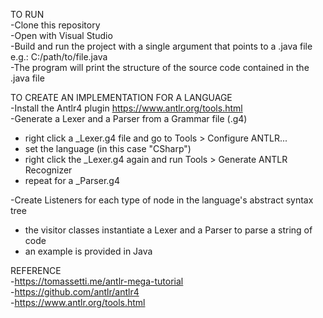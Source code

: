 TO RUN  
-Clone this repository  
-Open with Visual Studio  
-Build and run the project with a single argument that points to a .java file  
    e.g.: C:/path/to/file.java  
-The program will print the structure of the source code contained in the .java file  

TO CREATE AN IMPLEMENTATION FOR A LANGUAGE  
-Install the Antlr4 plugin https://www.antlr.org/tools.html  
-Generate a Lexer and a Parser from a Grammar file (.g4)  
  - right click a _Lexer.g4 file and go to Tools > Configure ANTLR...    
  - set the language (in this case "CSharp")  
  - right click the _Lexer.g4 again and run Tools > Generate ANTLR Recognizer
  - repeat for a _Parser.g4  
    
-Create Listeners for each type of node in the language's abstract syntax tree  
  - the visitor classes instantiate a Lexer and a Parser to parse a string of code  
  - an example is provided in Java  

REFERENCE  
-https://tomassetti.me/antlr-mega-tutorial  
-https://github.com/antlr/antlr4  
-https://www.antlr.org/tools.html  
